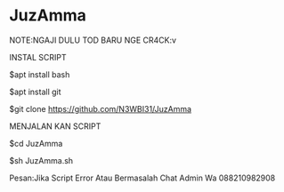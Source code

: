 # JuzAmma

NOTE:NGAJI DULU TOD BARU NGE CR4CK:v

INSTAL SCRIPT

$apt install bash 

$apt install git

$git clone https://github.com/N3WBI31/JuzAmma

MENJALAN KAN SCRIPT

$cd JuzAmma

$sh JuzAmma.sh


Pesan:Jika Script Error Atau Bermasalah Chat Admin
Wa 088210982908
